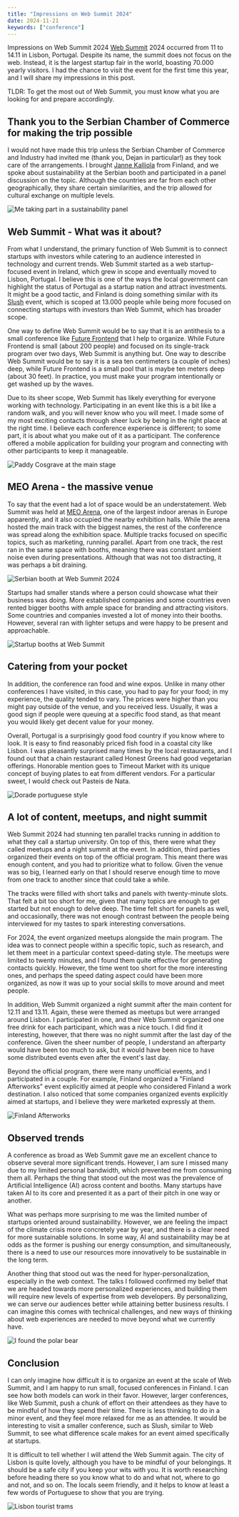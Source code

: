 ```yaml
---
title: "Impressions on Web Summit 2024"
date: 2024-11-21
keywords: ["conference"]
---
```


Impressions on Web Summit 2024
[Web Summit](https://websummit.com) 2024 occurred from 11 to 14.11 in Lisbon, Portugal. Despite its name, the summit does not focus on the web. Instead, it is the largest startup fair in the world, boasting 70.000 yearly visitors. I had the chance to visit the event for the first time this year, and I will share my impressions in this post.

TLDR: To get the most out of Web Summit, you must know what you are looking for and prepare accordingly.

## Thank you to the Serbian Chamber of Commerce for making the trip possible

I would not have made this trip unless the Serbian Chamber of Commerce and Industry had invited me (thank you, Dejan in particular!) as they took care of the arrangements. I brought [Janne Kalliola](https://kallio.la/) from Finland, and we spoke about sustainability at the Serbian booth and participated in a panel discussion on the topic. Although the countries are far from each other geographically, they share certain similarities, and the trip allowed for cultural exchange on multiple levels.

![Me taking part in a sustainability panel](assets/img/web-summit/panel.jpeg)

## Web Summit - What was it about?

From what I understand, the primary function of Web Summit is to connect startups with investors while catering to an audience interested in technology and current trends. Web Summit started as a web startup-focused event in Ireland, which grew in scope and eventually moved to Lisbon, Portugal. I believe this is one of the ways the local government can highlight the status of Portugal as a startup nation and attract investments. It might be a good tactic, and Finland is doing something similar with its [Slush](https://slush.org) event, which is scoped at 13.000 people while being more focused on connecting startups with investors than Web Summit, which has broader scope.

One way to define Web Summit would be to say that it is an antithesis to a small conference like [Future Frontend](https://futurefrontend.com) that I help to organize. While Future Frontend is small (about 200 people) and focused on its single-track program over two days, Web Summit is anything but. One way to describe Web Summit would be to say it is a sea ten centimeters (a couple of inches) deep, while Future Frontend is a small pool that is maybe ten meters deep (about 30 feet). In practice, you must make your program intentionally or get washed up by the waves.

Due to its sheer scope, Web Summit has likely everything for everyone working with technology. Participating in an event like this is a bit like a random walk, and you will never know who you will meet. I made some of my most exciting contacts through sheer luck by being in the right place at the right time. I believe each conference experience is different; to some part, it is about what you make out of it as a participant. The conference offered a mobile application for building your program and connecting with other participants to keep it manageable.

![Paddy Cosgrave at the main stage](assets/img/web-summit/main-stage.jpeg)

## MEO Arena - the massive venue

To say that the event had a lot of space would be an understatement. Web Summit was held at [MEO Arena](https://en.wikipedia.org/wiki/MEO_Arena), one of the largest indoor arenas in Europe apparently, and it also occupied the nearby exhibition halls. While the arena hosted the main track with the biggest names, the rest of the conference was spread along the exhibition space. Multiple tracks focused on specific topics, such as marketing, running parallel. Apart from one track, the rest ran in the same space with booths, meaning there was constant ambient noise even during presentations. Although that was not too distracting, it was perhaps a bit draining.

![Serbian booth at Web Summit 2024](assets/img/web-summit/serbian-booth.jpeg)

Startups had smaller stands where a person could showcase what their business was doing. More established companies and some countries even rented bigger booths with ample space for branding and attracting visitors. Some countries and companies invested a lot of money into their booths. However, several ran with lighter setups and were happy to be present and approachable.

![Startup booths at Web Summit](assets/img/web-summit/startups.jpeg)

## Catering from your pocket

In addition, the conference ran food and wine expos. Unlike in many other conferences I have visited, in this case, you had to pay for your food; in my experience, the quality tended to vary. The prices were higher than you might pay outside of the venue, and you received less. Usually, it was a good sign if people were queuing at a specific food stand, as that meant you would likely get decent value for your money.

Overall, Portugal is a surprisingly good food country if you know where to look. It is easy to find reasonably priced fish food in a coastal city like Lisbon. I was pleasantly surprised many times by the local restaurants, and I found out that a chain restaurant called Honest Greens had good vegetarian offerings. Honorable mention goes to Timeout Market with its unique concept of buying plates to eat from different vendors. For a particular sweet, I would check out Pasteis de Nata.

![Dorade portuguese style](assets/img/web-summit/fish.jpeg)

## A lot of content, meetups, and night summit

Web Summit 2024 had stunning ten parallel tracks running in addition to what they call a startup university. On top of this, there were what they called meetups and a night summit at the event. In addition, third parties organized their events on top of the official program. This meant there was enough content, and you had to prioritize what to follow. Given the venue was so big, I learned early on that I should reserve enough time to move from one track to another since that could take a while.

The tracks were filled with short talks and panels with twenty-minute slots. That felt a bit too short for me, given that many topics are enough to get started but not enough to delve deep. The time felt short for panels as well, and occasionally, there was not enough contrast between the people being interviewed for my tastes to spark interesting conversations.

For 2024, the event organized meetups alongside the main program. The idea was to connect people within a specific topic, such as research, and let them meet in a particular context speed-dating style. The meetups were limited to twenty minutes, and I found them quite effective for generating contacts quickly. However, the time went too short for the more interesting ones, and perhaps the speed dating aspect could have been more organized, as now it was up to your social skills to move around and meet people.

In addition, Web Summit organized a night summit after the main content for 12.11 and 13.11. Again, these were themed as meetups but were arranged around Lisbon. I participated in one, and their Web Summit organized one free drink for each participant, which was a nice touch. I did find it interesting, however, that there was no night summit after the last day of the conference. Given the sheer number of people, I understand an afterparty would have been too much to ask, but it would have been nice to have some distributed events even after the event's last day.

Beyond the official program, there were many unofficial events, and I participated in a couple. For example, Finland organized a "Finland Afterworks" event explicitly aimed at people who considered Finland a work destination. I also noticed that some companies organized events explicitly aimed at startups, and I believe they were marketed expressly at them.

![Finland Afterworks](assets/img/web-summit/finland-afterworks.jpeg)

## Observed trends

A conference as broad as Web Summit gave me an excellent chance to observe several more significant trends. However, I am sure I missed many due to my limited personal bandwidth, which prevented me from consuming them all. Perhaps the thing that stood out the most was the prevalence of Artificial Intelligence (AI) across content and booths. Many startups have taken AI to its core and presented it as a part of their pitch in one way or another.

What was perhaps more surprising to me was the limited number of startups oriented around sustainability. However, we are feeling the impact of the climate crisis more concretely year by year, and there is a clear need for more sustainable solutions. In some way, AI and sustainability may be at odds as the former is pushing our energy consumption, and simultaneously, there is a need to use our resources more innovatively to be sustainable in the long term.

Another thing that stood out was the need for hyper-personalization, especially in the web context. The talks I followed confirmed my belief that we are headed towards more personalized experiences, and building them will require new levels of expertise from web developers. By personalizing, we can serve our audiences better while attaining better business results. I can imagine this comes with technical challenges, and new ways of thinking about web experiences are needed to move beyond what we currently have.

![I found the polar bear](assets/img/web-summit/polarbear.jpeg)

## Conclusion

I can only imagine how difficult it is to organize an event at the scale of Web Summit, and I am happy to run small, focused conferences in Finland. I can see how both models can work in their favor. However, larger conferences, like Web Summit, push a chunk of effort on their attendees as they have to be mindful of how they spend their time. There is less thinking to do in a minor event, and they feel more relaxed for me as an attendee. It would be interesting to visit a smaller conference, such as Slush, similar to Web Summit, to see what difference scale makes for an event aimed specifically at startups.

It is difficult to tell whether I will attend the Web Summit again. The city of Lisbon is quite lovely, although you have to be mindful of your belongings. It should be a safe city if you keep your wits with you. It is worth researching before heading there so you know what to do and what not, where to go and not, and so on. The locals seem friendly, and it helps to know at least a few words of Portuguese to show that you are trying.

![Lisbon tourist trams](assets/img/web-summit/lisbon.jpeg)
